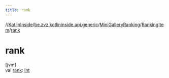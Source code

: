 ```yaml
---
title: rank
---
```

//[KotlinInside](../../../../index.html)/[be.zvz.kotlininside.api.generic](../../index.html)/[MiniGalleryRanking](../index.html)/[RankingItem](index.html)/[rank](rank.html)



# rank



[jvm]\
val [rank](rank.html): [Int](https://kotlinlang.org/api/latest/jvm/stdlib/kotlin/-int/index.html)




